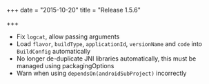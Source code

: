 +++
date = "2015-10-20"
title = "Release 1.5.6"

+++


* Fix `logcat`, allow passing arguments
* Load `flavor`, `buildType`, `applicationId`, `versionName` and `code` into `BuildConfig` automatically
* No longer de-duplicate JNI libraries automatically, this must be managed using packagingOptions
* Warn when using `dependsOn(androidSubProject)` incorrectly
